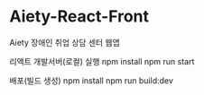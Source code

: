# Aiety-React-Front

Aiety 장애인 취업 상담 센터 웹앱

리액트 개발서버(로컬) 실행
npm install
npm run start

배포(빌드 생성)
npm install
npm run build:dev
